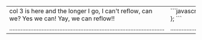 <table width="100%">
<tr>
<td>
col 3 is  here and the longer I go, I can't reflow, can we? Yes we can! Yay, we can reflow!!
</td>
<td>
```javascript
function (hello) {
  return hello + arguments;
};
```
</td>
</tr>
<tr>
<td>
................................................................................................
</td>
<td>
................................................................................................
</tr>
